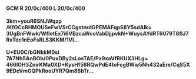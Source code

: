 #### GCM R 20/0c/400 L 20/0c/400
**3km+youR6SNJWqzp**<br/>**/KfOCcRHMOUSeFwVSrCCgstnrdGPEMAFqpS8Y5sdAlk=**<br/>**3UgBnFWwk/WfIetEx7i6VBzcaWcoVabDjjpvkN+WuysAYdRT6079T8flJ7RxTdc1nEoFsRLS3KKM/1VI...**<br/><br/>
**U+EU0C/bGNkkM0si**<br/>**7A7Nh5AnBOb/0PuxDBy2sLosTAE/Px9xaVfRKUX3HLg=**<br/>**466lOH3ZnirKMa0XD+KysHf58RQwPdE4toFcgBWw5Nh432aEre/CqS5X9EDcVmGQPkRooUYR7Qm8SbTr...**